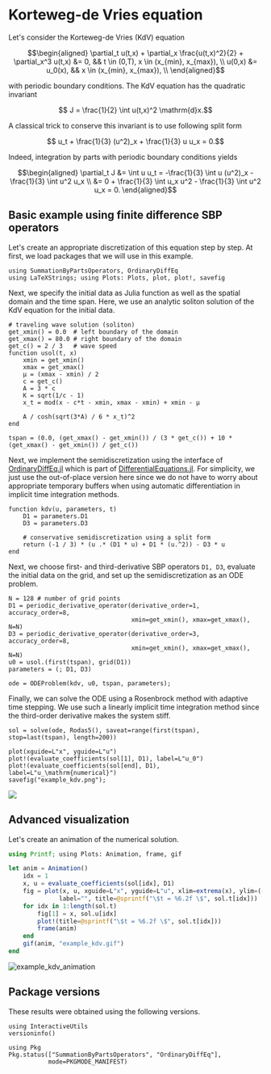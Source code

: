 # Korteweg-de Vries equation

Let's consider the Korteweg-de Vries (KdV) equation

```math
\begin{aligned}
    \partial_t u(t,x) + \partial_x \frac{u(t,x)^2}{2} + \partial_x^3 u(t,x) &= 0, && t \in (0,T), x \in (x_{min}, x_{max}), \\
    u(0,x) &= u_0(x), && x \in (x_{min}, x_{max}), \\
\end{aligned}
```

with periodic boundary conditions. The KdV equation has the quadratic invariant

```math
    J = \frac{1}{2} \int u(t,x)^2 \mathrm{d}x.
```

A classical trick to conserve this invariant is to use following split form

```math
    u_t + \frac{1}{3} (u^2)_x + \frac{1}{3} u u_x = 0.
```

Indeed, integration by parts with periodic boundary conditions yields

```math
\begin{aligned}
    \partial_t J
    &=
    \int u u_t
    =
    -\frac{1}{3} \int u (u^2)_x - \frac{1}{3} \int u^2 u_x
    \\
    &=
    0 + \frac{1}{3} \int u_x u^2 - \frac{1}{3} \int u^2 u_x
    =
    0.
\end{aligned}
```

## Basic example using finite difference SBP operators

Let's create an appropriate discretization of this equation step by step. At first,
we load packages that we will use in this example.

```@example kdv
using SummationByPartsOperators, OrdinaryDiffEq
using LaTeXStrings; using Plots: Plots, plot, plot!, savefig
```

Next, we specify the initial data as Julia function as well as the
spatial domain and the time span. Here, we use an analytic soliton solution
of the KdV equation for the initial data.

```@example kdv
# traveling wave solution (soliton)
get_xmin() = 0.0  # left boundary of the domain
get_xmax() = 80.0 # right boundary of the domain
get_c() = 2 / 3   # wave speed
function usol(t, x)
    xmin = get_xmin()
    xmax = get_xmax()
    μ = (xmax - xmin) / 2
    c = get_c()
    A = 3 * c
    K = sqrt(1/c - 1)
    x_t = mod(x - c*t - xmin, xmax - xmin) + xmin - μ

    A / cosh(sqrt(3*A) / 6 * x_t)^2
end

tspan = (0.0, (get_xmax() - get_xmin()) / (3 * get_c()) + 10 * (get_xmax() - get_xmin()) / get_c())
```

Next, we implement the semidiscretization using the interface of
[OrdinaryDiffEq.jl](https://github.com/SciML/OrdinaryDiffEq.jl)
which is part of [DifferentialEquations.jl](https://diffeq.sciml.ai/latest/).
For simplicity, we just use the out-of-place version here since we do not have
to worry about appropriate temporary buffers when using automatic differentiation
in implicit time integration methods.

```@example kdv
function kdv(u, parameters, t)
    D1 = parameters.D1
    D3 = parameters.D3

    # conservative semidiscretization using a split form
    return (-1 / 3) * (u .* (D1 * u) + D1 * (u.^2)) - D3 * u
end
```

Next, we choose first- and third-derivative SBP operators `D1, D3`, evaluate
the initial data on the grid, and set up the semidiscretization as an ODE problem.

```@example kdv
N = 128 # number of grid points
D1 = periodic_derivative_operator(derivative_order=1, accuracy_order=8,
                                  xmin=get_xmin(), xmax=get_xmax(), N=N)
D3 = periodic_derivative_operator(derivative_order=3, accuracy_order=8,
                                  xmin=get_xmin(), xmax=get_xmax(), N=N)
u0 = usol.(first(tspan), grid(D1))
parameters = (; D1, D3)

ode = ODEProblem(kdv, u0, tspan, parameters);
```

Finally, we can solve the ODE using a Rosenbrock method with adaptive time stepping.
We use such a linearly implicit time integration method since the third-order
derivative makes the system stiff.

```@example kdv
sol = solve(ode, Rodas5(), saveat=range(first(tspan), stop=last(tspan), length=200))

plot(xguide=L"x", yguide=L"u")
plot!(evaluate_coefficients(sol[1], D1), label=L"u_0")
plot!(evaluate_coefficients(sol[end], D1), label=L"u_\mathrm{numerical}")
savefig("example_kdv.png");
```

![](example_kdv.png)


## Advanced visualization

Let's create an animation of the numerical solution.

```julia
using Printf; using Plots: Animation, frame, gif

let anim = Animation()
    idx = 1
    x, u = evaluate_coefficients(sol[idx], D1)
    fig = plot(x, u, xguide=L"x", yguide=L"u", xlim=extrema(x), ylim=(-0.05, 2.05),
              label="", title=@sprintf("\$t = %6.2f \$", sol.t[idx]))
    for idx in 1:length(sol.t)
        fig[1] = x, sol.u[idx]
        plot!(title=@sprintf("\$t = %6.2f \$", sol.t[idx]))
        frame(anim)
    end
    gif(anim, "example_kdv.gif")
end
```

![example_kdv_animation](https://user-images.githubusercontent.com/12693098/186075685-a4f12cf0-df6d-486a-ba5c-04d7a7466743.gif)


## Package versions

These results were obtained using the following versions.

```@example kdv
using InteractiveUtils
versioninfo()

using Pkg
Pkg.status(["SummationByPartsOperators", "OrdinaryDiffEq"],
           mode=PKGMODE_MANIFEST)
```
